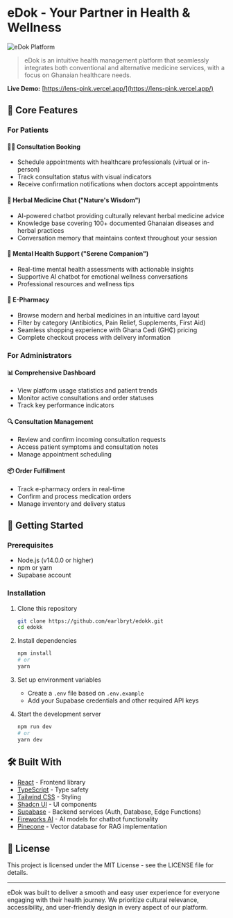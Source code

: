 # eDok - Your Partner in Health & Wellness

![eDok Platform](https://i.ibb.co/placeholder-for-screenshot/edok-screenshot.png)

> eDok is an intuitive health management platform that seamlessly integrates both conventional and alternative medicine services, with a focus on Ghanaian healthcare needs.

**Live Demo:** [https://lens-pink.vercel.app/](https://lens-pink.vercel.app/)

## 🌟 Core Features

### For Patients

#### 👩‍⚕️ Consultation Booking

- Schedule appointments with healthcare professionals (virtual or in-person)
- Track consultation status with visual indicators
- Receive confirmation notifications when doctors accept appointments

#### 🌿 Herbal Medicine Chat ("Nature's Wisdom")

- AI-powered chatbot providing culturally relevant herbal medicine advice
- Knowledge base covering 100+ documented Ghanaian diseases and herbal practices
- Conversation memory that maintains context throughout your session

#### 🧠 Mental Health Support ("Serene Companion")

- Real-time mental health assessments with actionable insights
- Supportive AI chatbot for emotional wellness conversations
- Professional resources and wellness tips

#### 💊 E-Pharmacy

- Browse modern and herbal medicines in an intuitive card layout
- Filter by category (Antibiotics, Pain Relief, Supplements, First Aid)
- Seamless shopping experience with Ghana Cedi (GH₵) pricing
- Complete checkout process with delivery information

### For Administrators

#### 📊 Comprehensive Dashboard

- View platform usage statistics and patient trends
- Monitor active consultations and order statuses
- Track key performance indicators

#### 🔍 Consultation Management

- Review and confirm incoming consultation requests
- Access patient symptoms and consultation notes
- Manage appointment scheduling

#### 📦 Order Fulfillment

- Track e-pharmacy orders in real-time
- Confirm and process medication orders
- Manage inventory and delivery status

## 🚀 Getting Started

### Prerequisites

- Node.js (v14.0.0 or higher)
- npm or yarn
- Supabase account

### Installation

1. Clone this repository

   ```bash
   git clone https://github.com/earlbryt/edokk.git
   cd edokk
   ```
2. Install dependencies

   ```bash
   npm install
   # or
   yarn
   ```
3. Set up environment variables

   - Create a `.env` file based on `.env.example`
   - Add your Supabase credentials and other required API keys
4. Start the development server

   ```bash
   npm run dev
   # or
   yarn dev
   ```

## 🛠️ Built With

- [React](https://reactjs.org/) - Frontend library
- [TypeScript](https://www.typescriptlang.org/) - Type safety
- [Tailwind CSS](https://tailwindcss.com/) - Styling
- [Shadcn UI](https://ui.shadcn.com/) - UI components
- [Supabase](https://supabase.io/) - Backend services (Auth, Database, Edge Functions)
- [Fireworks AI](https://fireworks.ai/) - AI models for chatbot functionality
- [Pinecone](https://www.pinecone.io/) - Vector database for RAG implementation

## 📝 License

This project is licensed under the MIT License - see the LICENSE file for details.

---

eDok was built to deliver a smooth and easy user experience for everyone engaging with their health journey. We prioritize cultural relevance, accessibility, and user-friendly design in every aspect of our platform.
